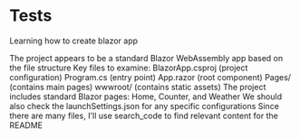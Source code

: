 # Tests
 Learning how to create blazor app

The project appears to be a standard Blazor WebAssembly app based on the file structure
Key files to examine:
BlazorApp.csproj (project configuration)
Program.cs (entry point)
App.razor (root component)
Pages/ (contains main pages)
wwwroot/ (contains static assets)
The project includes standard Blazor pages: Home, Counter, and Weather
We should also check the launchSettings.json for any specific configurations
Since there are many files, I'll use search_code to find relevant content for the README
